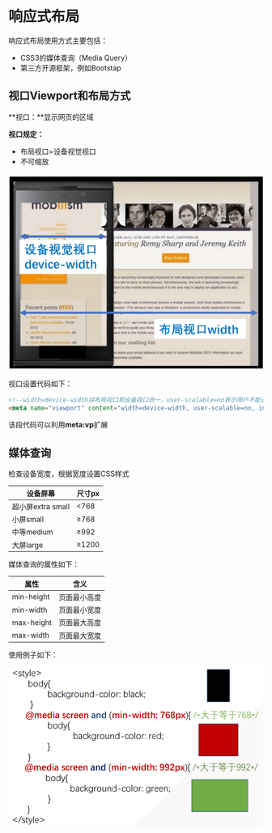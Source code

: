 # 响应式布局

响应式布局使用方式主要包括：

- CSS3的媒体查询（Media Query）
- 第三方开源框架，例如Bootstap



## 视口Viewport和布局方式

**视口：**显示网页的区域

**视口规定：**

- 布局视口=设备视觉视口 
- 不可缩放

![image-20220716120523735](images/image-20220716120523735.png)



视口设置代码如下：

```html
<!--width=device-width讲布局视口和设备视口统一，user-scalable=no表示用户不能进行缩放  -->
<meta name="viewport" content="width=device-width, user-scalable=no, initial-scale=1.0, maximum-scale=1.0, minimum-scale=1.0">
```

该段代码可以利用**meta:vp**扩展



## 媒体查询

检查设备宽度，根据宽度设置CSS样式

| 设备屏幕          | 尺寸px |
| ----------------- | ------ |
| 超小屏extra small | <768   |
| 小屏small         | ≥768   |
| 中等medium        | ≥992   |
| 大屏large         | ≥1200  |



媒体查询的属性如下：

| 属性       | 含义         |
| ---------- | ------------ |
| min-height | 页面最小高度 |
| min-width  | 页面最小宽度 |
| max-height | 页面最大高度 |
| max-width  | 页面最大宽度 |





使用例子如下：

![image-20220716121502269](images/image-20220716121502269.png)





